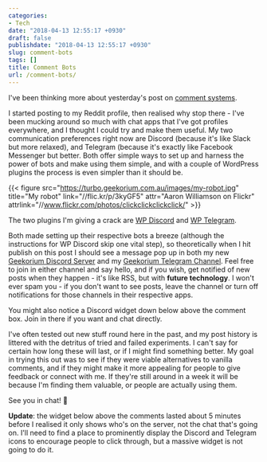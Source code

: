 ```yaml
---
categories:
- Tech
date: "2018-04-13 12:55:17 +0930"
draft: false
publishdate: "2018-04-13 12:55:17 +0930"
slug: comment-bots
tags: []
title: Comment Bots
url: /comment-bots/
---
```


I've been thinking more about yesterday's post on [comment systems](/internet-draft-comment-systems/).

I started posting to my Reddit profile, then realised why stop there - I've been mucking around so much with chat apps that I've got profiles everywhere, and I thought I could try and make them useful. My two communication preferences right now are Discord (because it's like Slack but more relaxed), and Telegram (because it's exactly like Facebook Messenger but better. Both offer simple ways to set up and harness the power of bots and make using them simple, and with a couple of WordPress plugins the process is even simpler than it should be.

{{< figure src="https://turbo.geekorium.com.au/images/my-robot.jpg" title="My robot" link="//flic.kr/p/3kyGF5" attr="Aaron Williamson on Flickr" attrlink="//www.flickr.com/photos/clickclickclickclick/" >}}

The two plugins I'm giving a crack are [WP Discord](//en-au.wordpress.org/plugins/wp-discord/) and [WP Telegram](//en-au.wordpress.org/plugins/wptelegram/).

Both made setting up their respective bots a breeze (although the instructions for WP Discord skip one vital step), so theoretically when I hit publish on this post I should see a message pop up in both my new [Geekorium Discord Server](//discord.gg/MdRrxQC) and my [Geekorium Telegram Channel](//t.me/TheGeekorium). Feel free to join in either channel and say hello, and if you wish, get notified of new posts when they happen - it's like RSS, but with **future technology**. I won't ever spam you - if you don't want to see posts, leave the channel or turn off notifications for those channels in their respective apps.

You might also notice a Discord widget down below above the comment box. Join in there if you want and chat directly.

I've often tested out new stuff round here in the past, and my post history is littered with the detritus of tried and failed experiments. I can't say for certain how long these will last, or if I might find something better. My goal in trying this out was to see if they were viable alternatives to vanilla comments, and if they might make it more appealing for people to give feedback or connect with me. If they're still around in a week it will be because I'm finding them valuable, or people are actually using them.

See you in chat! 🚀

**Update**: the widget below above the comments lasted about 5 minutes before I realised it only shows who's on the server, not the chat that's going on. I'll need to find a place to prominently display the Discord and Telegram icons to encourage people to click through, but a massive widget is not going to do it.
